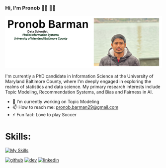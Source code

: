 ### Hi, I'm Pronob 👋🏾 👨‍💻
![Data Scientist](https://github.com/pronob29/pronob29/blob/main/Pronob%20Barman.png)

I'm currently a PhD candidate in Information Science at the University of Maryland Baltimore County, where I'm deeply engaged in exploring the realms of statistics and data science. My primary research interests include Topic Modeling, Recommendation Systems, and Bias and Fairness in AI. 

- 🔭 I’m currently working on Topic Modeling 
- 📫 How to reach me: pronob.barman29@gmail.com 
- ⚡ Fun fact: Love to play Soccer

# Skills:
[![My Skills](https://skillicons.dev/icons?i=py,r,git,github,devto,java,tensorflow,pytorch,powershell,postgres,octave,mysql,md,matlab,js,html,css,discord,vscode)](https://skillicons.dev)



[<img src='https://cdn.jsdelivr.net/npm/simple-icons@3.0.1/icons/github.svg' alt='github' height='40'>](https://github.com/pronob29)  [<img src='https://cdn.jsdelivr.net/npm/simple-icons@3.0.1/icons/dev-dot-to.svg' alt='dev' height='40'>](https://dev.to/pronob29)  [<img src='https://cdn.jsdelivr.net/npm/simple-icons@3.0.1/icons/linkedin.svg' alt='linkedin' height='40'>](https://www.linkedin.com/in/https://www.linkedin.com/in/pronob-kumar-barman-95a694130//)  

